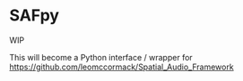 # SAFpy
WIP

This will become a Python interface / wrapper for
https://github.com/leomccormack/Spatial_Audio_Framework
